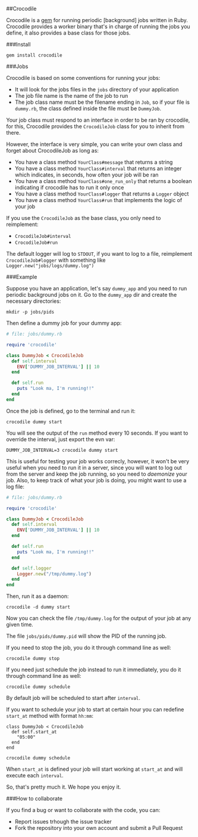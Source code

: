 ##Crocodile

Crocodile is a [gem](https://rubygems.org/gems/crocodile) for running periodic [background] jobs written in Ruby.
Crocodile provides a worker binary that's in charge of running the jobs you define, it also provides a base class for those jobs.

###Install

```
gem install crocodile
```

###Jobs

Crocodile is based on some conventions for running your jobs:

* It will look for the jobs files in the `jobs` directory of your application
* The job file name is the name of the job to run
* The job class name must be the filename ending in `Job`, so if your file is `dummy.rb`, the class defined inside the file must be `DummyJob`.

Your job class must respond to an interface in order to be ran by crocodile, for this, Crocodile provides the `CrocodileJob` class for you to inherit from there.

However, the interface is very simple, you can write your own class and forget about CrocodileJob as long as:

* You have a class method `YourClass#message` that returns a string
* You have a class method `YourClass#interval` that returns an integer which indicates, in seconds, how often your job will be ran
* You have a class method `YourClass#one_run_only` that returns a boolean indicating if crocodile has to run it only once
* You have a class method `YourClass#logger` that returns a `Logger` object
* You have a class method `YourClass#run` that implements the logic of your job

If you use the `CrocodileJob` as the base class, you only need to reimplement:

* `CrocodileJob#interval`
* `CrocodileJob#run`

The default logger will log to `STDOUT`, if you want to log to a file, reimplement `CrocodileJob#logger` with something like `Logger.new("jobs/logs/dummy.log")`

###Example

Suppose you have an application, let's say `dummy_app` and you need to run periodic background jobs on it.
Go to the `dummy_app` dir and create the necessary directories:

```
mkdir -p jobs/pids
```

Then define a dummy job for your dummy app:

```Ruby
# file: jobs/dummy.rb

require 'crocodile'

class DummyJob < CrocodileJob
  def self.interval
    ENV['DUMMY_JOB_INTERVAL'] || 10
  end

  def self.run
    puts "Look ma, I'm running!!"
  end
end
```

Once the job is defined, go to the terminal and run it:

```
crocodile dummy start
```

You will see the output of the `run` method every 10 seconds. If you want to override the interval, just export the evn var:

```
DUMMY_JOB_INTERVAL=3 crocodile dummy start
```

This is useful for testing your job works correcly, however, it won't be very useful when you need to run it in a server, since you will want to log out from the server and keep the job running, so you need to _daemonize_ your job. Also, to keep track of what your job is doing, you might want to use a log file:

```Ruby
# file: jobs/dummy.rb

require 'crocodile'

class DummyJob < CrocodileJob
  def self.interval
    ENV['DUMMY_JOB_INTERVAL'] || 10
  end

  def self.run
    puts "Look ma, I'm running!!"
  end

  def self.logger
    Logger.new("/tmp/dummy.log")
  end
end
```

Then, run it as a daemon:

```
crocodile -d dummy start
```

Now you can check the file `/tmp/dummy.log` for the output of your job at any given time.

The file `jobs/pids/dummy.pid` will show the PID of the running job.

If you need to stop the job, you do it through command line as well:

```
crocodile dummy stop
```

If you need just schedule the job instead to run it immediately, you do it through command line as well:

```
crocodile dummy schedule
```

By default job will be scheduled to start after `interval`.

If you want to schedule your job to start at certain hour you can redefine `start_at` method with format `hh:mm`:

```
class DummyJob < CrocodileJob
  def self.start_at
    "05:00"
  end
end

crocodile dummy schedule
```

When `start_at` is defined your job will start working at `start_at` and will execute each `interval`.

So, that's pretty much it. We hope you enjoy it.

###How to collaborate

If you find a bug or want to collaborate with the code, you can:

* Report issues trhough the issue tracker
* Fork the repository into your own account and submit a Pull Request

